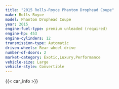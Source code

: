 ```yaml
---
title: "2015 Rolls-Royce Phantom Drophead Coupe"
make: Rolls-Royce
model: Phantom Drophead Coupe
year: 2015
engine-fuel-type: premium unleaded (required)
engine-hp: 453
engine-cylinders: 12
transmission-type: Automatic
driven-wheels: Rear wheel drive
number-of-doors: 2
market-category: Exotic,Luxury,Performance
vehicle-size: Large
vehicle-style: Convertible
---
```


{{< car_info >}}
